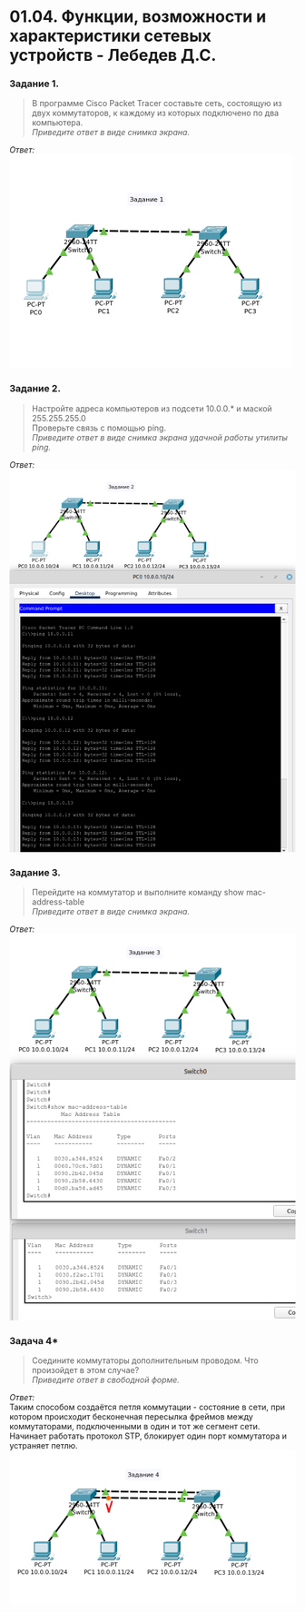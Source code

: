 # 01.04. Функции, возможности и характеристики сетевых устройств - Лебедев Д.С.
### Задание 1.
> В программе Cisco Packet Tracer составьте сеть, состоящую из двух коммутаторов, к каждому из которых подключено по два компьютера.  
> *Приведите ответ в виде снимка экрана.*

*Ответ:*  
![](_attachments/01.04-01-01.png)
### Задание 2.
> Настройте адреса компьютеров из подсети 10.0.0.* и маской 255.255.255.0  
> Проверьте связь с помощью ping.  
> *Приведите ответ в виде снимка экрана удачной работы утилиты ping.*

*Ответ:*  
![](_attachments/01.04-02-01.png)
### Задание 3.
> Перейдите на коммутатор и выполните команду show mac-address-table  
> *Приведите ответ в виде снимка экрана.*

*Ответ:*  
![](_attachments/01.04-03-01.png)
### Задача 4*
> Соедините коммутаторы дополнительным проводом. Что произойдет в этом случае?  
> *Приведите ответ в свободной форме.*

*Ответ:*  
Таким способом создаётся петля коммутации - состояние в сети, при котором происходит бесконечная пересылка фреймов между коммутаторами, подключенными в один и тот же сегмент сети.  
Начинает работать протокол STP, блокирует один порт коммутатора и устраняет петлю.  
![](_attachments/01.04-04-01.png)